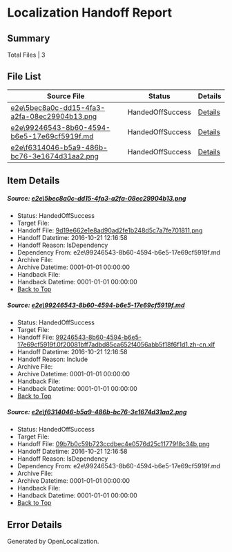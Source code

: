 # <a name='report-top'></a> Localization Handoff Report

## Summary
 Total Files | 3

## File List
 Source File | Status | Details 
 ----------- | ------ | ------- 
 [e2e\5bec8a0c-dd15-4fa3-a2fa-08ec29904b13.png](https://github.com/OpenLocalizationTestOrg/ol-test0/blob/8a72532320fb7a9690e014d1bcfd29514c17aab5/e2e/5bec8a0c-dd15-4fa3-a2fa-08ec29904b13.png) | HandedOffSuccess | [Details](#9d19e662e1e8ad90ad2fe1b248d5c7a7fe7018111)
 [e2e\99246543-8b60-4594-b6e5-17e69cf5919f.md](https://github.com/OpenLocalizationTestOrg/ol-test0/blob/8a72532320fb7a9690e014d1bcfd29514c17aab5/e2e/99246543-8b60-4594-b6e5-17e69cf5919f.md) | HandedOffSuccess | [Details](#38e2c8e569d711008d275cbcfbee02ea1d68a0da3)
 [e2e\f6314046-b5a9-486b-bc76-3e1674d31aa2.png](https://github.com/OpenLocalizationTestOrg/ol-test0/blob/8a72532320fb7a9690e014d1bcfd29514c17aab5/e2e/f6314046-b5a9-486b-bc76-3e1674d31aa2.png) | HandedOffSuccess | [Details](#09b7b0c59b723ccdbec4e0576d25c11779f8c34b5)

## Item Details
##### <a name='9d19e662e1e8ad90ad2fe1b248d5c7a7fe7018111'></a> Source: [e2e\5bec8a0c-dd15-4fa3-a2fa-08ec29904b13.png](https://github.com/OpenLocalizationTestOrg/ol-test0/blob/8a72532320fb7a9690e014d1bcfd29514c17aab5/e2e/5bec8a0c-dd15-4fa3-a2fa-08ec29904b13.png)
* Status: HandedOffSuccess
* Target File: 
* Handoff File: [9d19e662e1e8ad90ad2fe1b248d5c7a7fe701811.png](https://github.com/OpenLocalizationTestOrg/ol-test0-handoff/blob/e994e50b20a9f00584480e535989b840dc466e4b/ol-handoff/OpenLocalizationTestOrg/ol-test0-zhcn/shujia/ht/9d19e662e1e8ad90ad2fe1b248d5c7a7fe701811.png)
* Handoff Datetime: 2016-10-21 12:16:58
* Handoff Reason: IsDependency
* Dependency From: e2e\99246543-8b60-4594-b6e5-17e69cf5919f.md
* Archive File: 
* Archive Datetime: 0001-01-01 00:00:00
* Handback File: 
* Handback Datetime: 0001-01-01 00:00:00
* [Back to Top](#report-top)

##### <a name='38e2c8e569d711008d275cbcfbee02ea1d68a0da3'></a> Source: [e2e\99246543-8b60-4594-b6e5-17e69cf5919f.md](https://github.com/OpenLocalizationTestOrg/ol-test0/blob/8a72532320fb7a9690e014d1bcfd29514c17aab5/e2e/99246543-8b60-4594-b6e5-17e69cf5919f.md)
* Status: HandedOffSuccess
* Target File: 
* Handoff File: [99246543-8b60-4594-b6e5-17e69cf5919f.0f20081bff7adbd85ca652f4056abb5f18f6f1d1.zh-cn.xlf](https://github.com/OpenLocalizationTestOrg/ol-test0-handoff/blob/e994e50b20a9f00584480e535989b840dc466e4b/ol-handoff/OpenLocalizationTestOrg/ol-test0-zhcn/shujia/ht/99246543-8b60-4594-b6e5-17e69cf5919f.0f20081bff7adbd85ca652f4056abb5f18f6f1d1.zh-cn.xlf)
* Handoff Datetime: 2016-10-21 12:16:58
* Handoff Reason: Include
* Archive File: 
* Archive Datetime: 0001-01-01 00:00:00
* Handback File: 
* Handback Datetime: 0001-01-01 00:00:00
* [Back to Top](#report-top)

##### <a name='09b7b0c59b723ccdbec4e0576d25c11779f8c34b5'></a> Source: [e2e\f6314046-b5a9-486b-bc76-3e1674d31aa2.png](https://github.com/OpenLocalizationTestOrg/ol-test0/blob/8a72532320fb7a9690e014d1bcfd29514c17aab5/e2e/f6314046-b5a9-486b-bc76-3e1674d31aa2.png)
* Status: HandedOffSuccess
* Target File: 
* Handoff File: [09b7b0c59b723ccdbec4e0576d25c11779f8c34b.png](https://github.com/OpenLocalizationTestOrg/ol-test0-handoff/blob/e994e50b20a9f00584480e535989b840dc466e4b/ol-handoff/OpenLocalizationTestOrg/ol-test0-zhcn/shujia/ht/09b7b0c59b723ccdbec4e0576d25c11779f8c34b.png)
* Handoff Datetime: 2016-10-21 12:16:58
* Handoff Reason: IsDependency
* Dependency From: e2e\99246543-8b60-4594-b6e5-17e69cf5919f.md
* Archive File: 
* Archive Datetime: 0001-01-01 00:00:00
* Handback File: 
* Handback Datetime: 0001-01-01 00:00:00
* [Back to Top](#report-top)


## Error Details

Generated by OpenLocalization.
